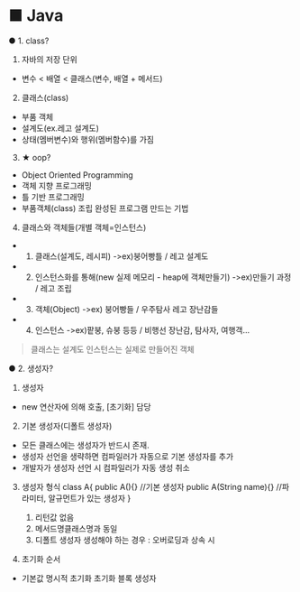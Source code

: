 # ■ Java

● 1. class?
1. 자바의 저장 단위
- 변수 < 배열 < 클래스(변수, 배열 + 메서드)

2. 클래스(class)
- 부품 객체
- 설계도(ex.레고 설계도)
- 상태(멤버변수)와 행위(멤버함수)를 가짐

3. ★ oop?
- Object Oriented Programming
- 객체  지향    프로그래밍 
- 틀    기반    프로그래밍
- 부품객체(class)   조립   완성된 프로그램 만드는 기법

4. 클래스와  객체들(개별 객체=인스턴스)
- 1. 클래스(설계도, 레시피) ->ex)붕어빵틀 / 레고 설계도
- 2. 인스턴스화를 통해(new 실제 메모리 - heap에 객체만들기) ->ex)만들기 과정 / 레고 조립
- 3. 객체(Object) ->ex) 붕어빵들 / 우주탐사 레고 장난감들
- 4. 인스턴스 ->ex)팥붕, 슈붕 등등 / 비행선 장난감, 탐사자, 여행객...

> 클래스는 설계도
> 인스턴스는 실제로 만들어진 객체 



● 2. 생성자?
1. 생성자 
- new 연산자에 의해 호출, [초기화] 담당

2. 기본 생성자(디폴트 생성자)
- 모든 클래스에는 생성자가 반드시 존재.
- 생성자 선언을 생략하면 컴파일러가 자동으로 기본 생성자를 추가
- 개발자가 생성자 선언 시 컴파일러가 자동 생성 취소

3. 생성자 형식
class A{
    public A(){} //기본 생성자
    public A(String name){} //파라미터, 알규먼트가 있는 생성자
}

    1) 리턴값 없음
    2) 메서드명클래스명과 동일
    3) 디폴트 생성자 생성해야 하는 경우 : 오버로딩과 상속 시

4. 초기화 순서 
- 기본값        명시적 초기화       초기화 블록     생성자